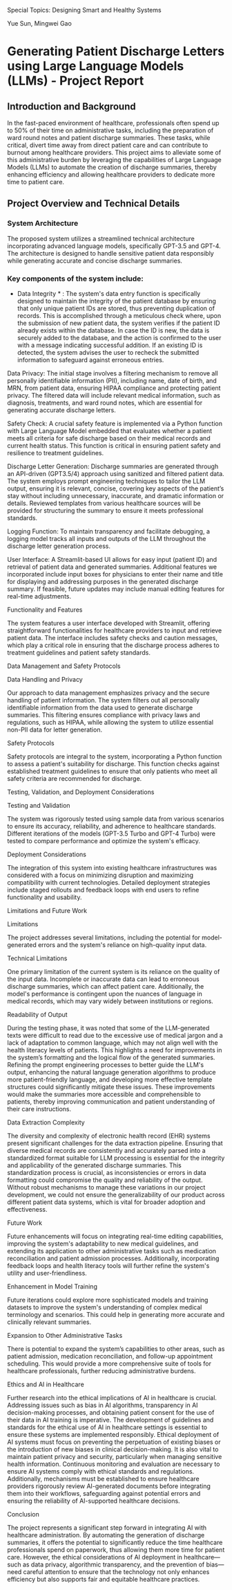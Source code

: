 Special Topics: Designing Smart and Healthy Systems

Yue Sun, Mingwei Gao

# Generating Patient Discharge Letters using Large Language Models (LLMs) - Project Report

## Introduction and Background

In the fast-paced environment of healthcare, professionals often spend up to 50% of their time on administrative tasks, including the preparation of ward round notes and patient discharge summaries. These tasks, while critical, divert time away from direct patient care and can contribute to burnout among healthcare providers. This project aims to alleviate some of this administrative burden by leveraging the capabilities of Large Language Models (LLMs) to automate the creation of discharge summaries, thereby enhancing efficiency and allowing healthcare providers to dedicate more time to patient care.

## Project Overview and Technical Details

### System Architecture

The proposed system utilizes a streamlined technical architecture incorporating advanced language models, specifically GPT-3.5 and GPT-4. The architecture is designed to handle sensitive patient data responsibly while generating accurate and concise discharge summaries. 


### Key components of the system include:

* Data Integrity * : The system's data entry function is specifically designed to maintain the integrity of the patient database by ensuring that only unique patient IDs are stored, thus preventing duplication of records. This is accomplished through a meticulous check where, upon the submission of new patient data, the system verifies if the patient ID already exists within the database. In case the ID is new, the data is securely added to the database, and the action is confirmed to the user with a message indicating successful addition. If an existing ID is detected, the system advises the user to recheck the submitted information to safeguard against erroneous entries. 

Data Privacy: The initial stage involves a filtering mechanism to remove all personally identifiable information (PII), including name, date of birth, and MRN, from patient data, ensuring HIPAA compliance and protecting patient privacy. The filtered data will include relevant medical information, such as diagnosis, treatments, and ward round notes, which are essential for generating accurate discharge letters. 



Safety Check: A crucial safety feature is implemented via a Python function with Large Language Model embedded that evaluates whether a patient meets all criteria for safe discharge based on their medical records and current health status. This function is critical in ensuring patient safety and resilience to treatment guidelines. 

Discharge Letter Generation: Discharge summaries are generated through an API-driven (GPT3.5/4) approach using sanitized and filtered patient data. The system employs prompt engineering techniques to tailor the LLM output, ensuring it is relevant, concise, covering key aspects of the patient’s stay without including unnecessary, inaccurate, and dramatic information or details. Reviewed templates from various healthcare sources will be provided for structuring the summary to ensure it meets professional standards.

Logging Function: To maintain transparency and facilitate debugging, a logging model tracks all inputs and outputs of the LLM throughout the discharge letter generation process.

User Interface: A Streamlit-based UI allows for easy input (patient ID) and retrieval of patient data and generated summaries. Additional features we incorporated include input boxes for physicians to enter their name and title for displaying and addressing purposes in the generated discharge summary. If feasible, future updates may include manual editing features for real-time adjustments.

Functionality and Features

The system features a user interface developed with Streamlit, offering straightforward functionalities for healthcare providers to input and retrieve patient data. The interface includes safety checks and caution messages, which play a critical role in ensuring that the discharge process adheres to treatment guidelines and patient safety standards.



Data Management and Safety Protocols

Data Handling and Privacy

Our approach to data management emphasizes privacy and the secure handling of patient information. The system filters out all personally identifiable information from the data used to generate discharge summaries. This filtering ensures compliance with privacy laws and regulations, such as HIPAA, while allowing the system to utilize essential non-PII data for letter generation.

Safety Protocols

Safety protocols are integral to the system, incorporating a Python function to assess a patient's suitability for discharge. This function checks against established treatment guidelines to ensure that only patients who meet all safety criteria are recommended for discharge.

Testing, Validation, and Deployment Considerations

Testing and Validation

The system was rigorously tested using sample data from various scenarios to ensure its accuracy, reliability, and adherence to healthcare standards. Different iterations of the models (GPT-3.5 Turbo and GPT-4 Turbo) were tested to compare performance and optimize the system's efficacy.

Deployment Considerations

The integration of this system into existing healthcare infrastructures was considered with a focus on minimizing disruption and maximizing compatibility with current technologies. Detailed deployment strategies include staged rollouts and feedback loops with end users to refine functionality and usability.

Limitations and Future Work

Limitations

The project addresses several limitations, including the potential for model-generated errors and the system's reliance on high-quality input data.

Technical Limitations

One primary limitation of the current system is its reliance on the quality of the input data. Incomplete or inaccurate data can lead to erroneous discharge summaries, which can affect patient care. Additionally, the model's performance is contingent upon the nuances of language in medical records, which may vary widely between institutions or regions.

Readability of Output

During the testing phase, it was noted that some of the LLM-generated texts were difficult to read due to the excessive use of medical jargon and a lack of adaptation to common language, which may not align well with the health literacy levels of patients. This highlights a need for improvements in the system’s formatting and the logical flow of the generated summaries. Refining the prompt engineering processes to better guide the LLM's output, enhancing the natural language generation algorithms to produce more patient-friendly language, and developing more effective template structures could significantly mitigate these issues. These improvements would make the summaries more accessible and comprehensible to patients, thereby improving communication and patient understanding of their care instructions.

Data Extraction Complexity

The diversity and complexity of electronic health record (EHR) systems present significant challenges for the data extraction pipeline. Ensuring that diverse medical records are consistently and accurately parsed into a standardized format suitable for LLM processing is essential for the integrity and applicability of the generated discharge summaries. This standardization process is crucial, as inconsistencies or errors in data formatting could compromise the quality and reliability of the output. Without robust mechanisms to manage these variations in our project development, we could not ensure the generalizability of our product across different patient data systems, which is vital for broader adoption and effectiveness.

Future Work

Future enhancements will focus on integrating real-time editing capabilities, improving the system's adaptability to new medical guidelines, and extending its application to other administrative tasks such as medication reconciliation and patient admission processes. Additionally, incorporating feedback loops and health literacy tools will further refine the system's utility and user-friendliness.

Enhancement in Model Training

Future iterations could explore more sophisticated models and training datasets to improve the system's understanding of complex medical terminology and scenarios. This could help in generating more accurate and clinically relevant summaries.

Expansion to Other Administrative Tasks

There is potential to expand the system’s capabilities to other areas, such as patient admission, medication reconciliation, and follow-up appointment scheduling. This would provide a more comprehensive suite of tools for healthcare professionals, further reducing administrative burdens.

Ethics and AI in Healthcare

Further research into the ethical implications of AI in healthcare is crucial. Addressing issues such as bias in AI algorithms, transparency in AI decision-making processes, and obtaining patient consent for the use of their data in AI training is imperative. The development of guidelines and standards for the ethical use of AI in healthcare settings is essential to ensure these systems are implemented responsibly. Ethical deployment of AI systems must focus on preventing the perpetuation of existing biases or the introduction of new biases in clinical decision-making. It is also vital to maintain patient privacy and security, particularly when managing sensitive health information. Continuous monitoring and evaluation are necessary to ensure AI systems comply with ethical standards and regulations. Additionally, mechanisms must be established to ensure healthcare providers rigorously review AI-generated documents before integrating them into their workflows, safeguarding against potential errors and ensuring the reliability of AI-supported healthcare decisions.

Conclusion

The project represents a significant step forward in integrating AI with healthcare administration. By automating the generation of discharge summaries, it offers the potential to significantly reduce the time healthcare professionals spend on paperwork, thus allowing them more time for patient care. However, the ethical considerations of AI deployment in healthcare—such as data privacy, algorithmic transparency, and the prevention of bias—need careful attention to ensure that the technology not only enhances efficiency but also supports fair and equitable healthcare practices.
